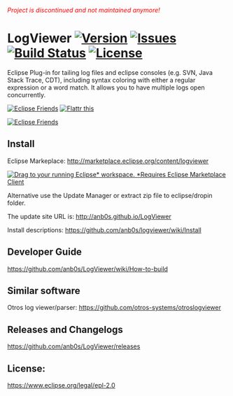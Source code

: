 <span style="color:red">*Project is discontinued and not maintained anymore!*</span>

# LogViewer [![Version](https://img.shields.io/github/release/anb0s/LogViewer.svg)](https://github.com/anb0s/LogViewer/releases) [![Issues](https://img.shields.io/github/issues/anb0s/LogViewer.svg)](https://github.com/anb0s/LogViewer/issues) [![Build Status](https://app.travis-ci.com/anb0s/LogViewer.svg?branch=master)](https://app.travis-ci.com/anb0s/LogViewer) [![License](https://img.shields.io/badge/License-EPL%202.0-blue.svg)](https://www.eclipse.org/legal/epl-2.0)
Eclipse Plug-in for tailing log files and eclipse consoles (e.g. SVN, Java Stack Trace, CDT), including syntax coloring with either a regular expression or a word match. It allows you to have multiple logs open concurrently.

<a href="https://eclipse.org/donate/" target="_blank"> <img src="http://www.eclipse.org/donate/images/friendslogo200.jpg" alt="Eclipse Friends" title="Eclipse Friends" border="0" /></a>
<a href="http://flattr.com/thing/62009/logviewer" target="_blank"> <img src="http://api.flattr.com/button/button-static-50x60.png" alt="Flattr this" title="Flattr this" border="0" /></a>

<a href="https://github.com/anb0s/logviewer" target="_blank"> <img src="https://raw.githubusercontent.com/anb0s/logviewer/master/de.anbos.eclipse.logviewer.plugin/screens/LogViewer_view_File_0.9.8.jpg" alt="Eclipse Friends" title="Eclipse Friends" border="0" /></a>

## Install

Eclipse Markeplace: http://marketplace.eclipse.org/content/logviewer

<a href="http://marketplace.eclipse.org/marketplace-client-intro?mpc_install=1066" class="drag" title="Drag to your running Eclipse* workspace. *Requires Eclipse Marketplace Client"><img class="img-responsive" src="https://marketplace.eclipse.org/sites/all/themes/solstice/public/images/marketplace/btn-install.png" alt="Drag to your running Eclipse* workspace. *Requires Eclipse Marketplace Client" /></a>

Alternative use the Update Manager or extract zip file to eclipse/dropin folder.

The update site URL is: http://anb0s.github.io/LogViewer

Install descriptions: https://github.com/anb0s/logviewer/wiki/Install

## Developer Guide
https://github.com/anb0s/LogViewer/wiki/How-to-build

## Similar software
Otros log viewer/parser: https://github.com/otros-systems/otroslogviewer

## Releases and Changelogs
https://github.com/anb0s/LogViewer/releases

License:
--------
https://www.eclipse.org/legal/epl-2.0

